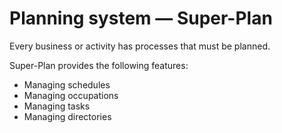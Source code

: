 # Planning system — Super-Plan
Every business or activity has processes that must be planned.

Super-Plan provides the following features:
* Managing schedules
* Managing occupations
* Managing tasks
* Managing directories
